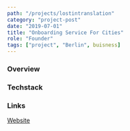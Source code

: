```yaml
---
path: "/projects/lostintranslation"
category: "project-post"
date: "2019-07-01"
title: "Onboarding Service For Cities"
role: "Founder"
tags: ["project", "Berlin", buisness]
---
```

### Overview

### Techstack

### Links

[Website](https://www.lostintranslation.de)